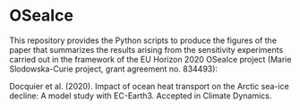 # OSeaIce

This repository provides the Python scripts to produce the figures of the paper that summarizes the results arising from the sensitivity experiments carried out in the framework of the EU Horizon 2020 OSeaIce project (Marie Slodowska-Curie project, grant agreement no. 834493):

Docquier et al. (2020). Impact of ocean heat transport on the Arctic sea-ice decline: A model study with EC-Earth3. Accepted in Climate Dynamics.
